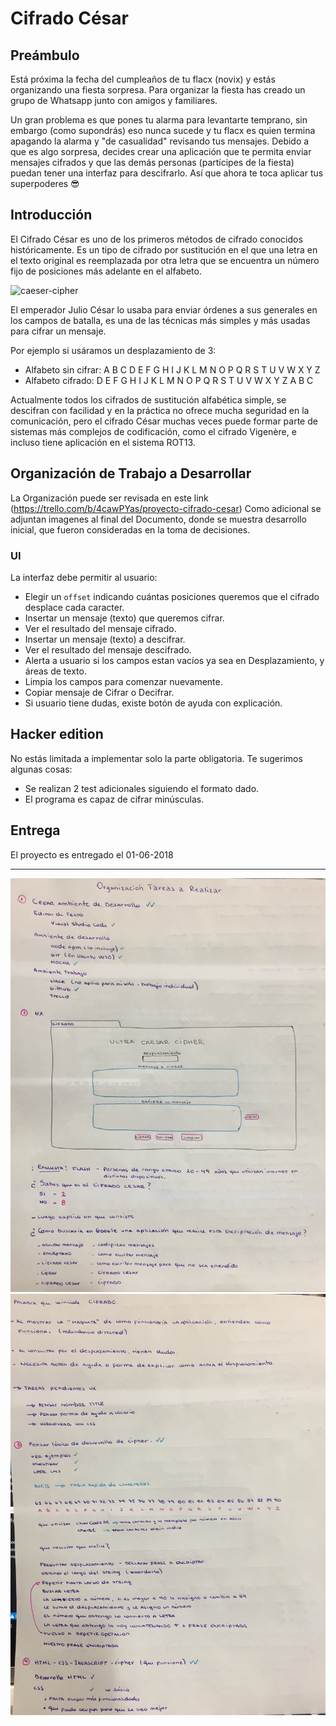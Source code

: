 # Cifrado César

## Preámbulo

Está próxima la fecha del cumpleaños de tu flacx (novix) y estás organizando una
fiesta sorpresa. Para organizar la fiesta has creado un grupo de Whatsapp junto
con amigos y familiares.

Un gran problema es que pones tu alarma para levantarte temprano, sin embargo
(como supondrás) eso nunca sucede y tu flacx es quien termina apagando la alarma
y "de casualidad" revisando tus mensajes. Debido a que es algo sorpresa, decides
crear una aplicación que te permita enviar mensajes cifrados y que las demás
personas (partícipes de la fiesta) puedan tener una interfaz para
descifrarlo. Así que ahora te toca aplicar tus superpoderes 😎

## Introducción

El Cifrado César es uno de los primeros métodos de cifrado conocidos históricamente. Es un tipo de cifrado por
sustitución en el que una letra en el texto original es reemplazada por otra
letra que se encuentra un número fijo de posiciones más adelante en el alfabeto.

![caeser-cipher](https://upload.wikimedia.org/wikipedia/commons/thumb/2/2b/Caesar3.svg/2000px-Caesar3.svg.png)

El emperador Julio César lo usaba para enviar órdenes a sus generales en los
campos de batalla, es una de las técnicas más simples y más usadas para cifrar
un mensaje.

Por ejemplo si usáramos un desplazamiento de 3:

* Alfabeto sin cifrar: A B C D E F G H I J K L M N O P Q R S T U V W X Y Z
* Alfabeto cifrado: D E F G H I J K L M N O P Q R S T U V W X Y Z A B C

Actualmente todos los cifrados de sustitución alfabética simple, se descifran
con facilidad y en la práctica no ofrece mucha seguridad en la comunicación,
pero el cifrado César muchas veces puede formar parte de sistemas más complejos
de codificación, como el cifrado Vigenère, e incluso tiene aplicación en el
sistema ROT13.

## Organización de Trabajo a Desarrollar

La Organización puede ser revisada en este link (https://trello.com/b/4cawPYas/proyecto-cifrado-cesar)
Como adicional se adjuntan imagenes al final del Documento, donde se muestra desarrollo inicial, que fueron consideradas en la toma de decisiones.

### UI

La interfaz debe permitir al usuario:

* Elegir un `offset` indicando cuántas posiciones queremos que el cifrado desplace cada caracter.
* Insertar un mensaje (texto) que queremos cifrar.
* Ver el resultado del mensaje cifrado.
* Insertar un mensaje (texto) a descifrar.
* Ver el resultado del mensaje descifrado.
* Alerta a usuario si los campos estan vacíos ya sea en Desplazamiento, y áreas de texto.
* Limpia los campos para comenzar nuevamente.
* Copiar mensaje de Cifrar o Decifrar.
* Si usuario tiene dudas, existe botón de ayuda con explicación.

## Hacker edition

No estás limitada a implementar solo la parte obligatoria. 
Te sugerimos algunas cosas:
* Se realizan 2 test adicionales siguiendo el formato dado.
* El programa es capaz de cifrar minúsculas.


## Entrega

El proyecto es entregado el 01-06-2018



***
  ![Lista de tareas](/src/img/trelloPapel1.jpg)
    ![Lista de tareas2](/src/img/trelloPapel2.jpg)